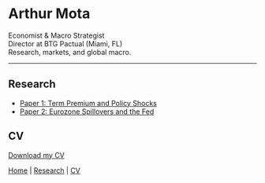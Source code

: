 # Arthur Mota

Economist & Macro Strategist  
Director at BTG Pactual (Miami, FL)  
Research, markets, and global macro.

---

## Research

- [Paper 1: Term Premium and Policy Shocks](#)
- [Paper 2: Eurozone Spillovers and the Fed](#)

## CV

[Download my CV](cv.pdf)

[Home](./) | [Research](research.md) | [CV](cv.pdf)
